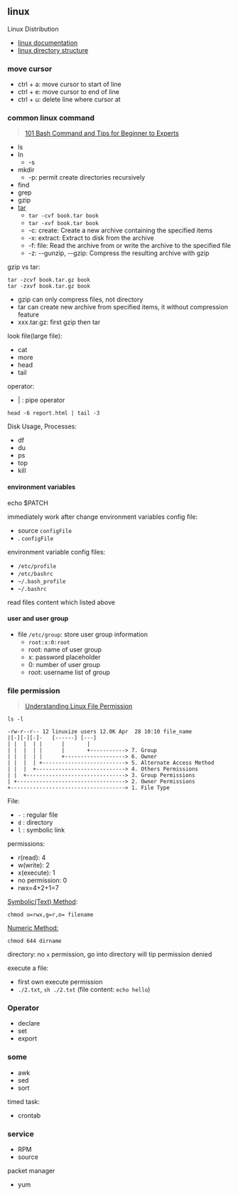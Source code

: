 ## linux

Linux Distribution

* [linux documentation](https://linux.die.net/)
* [linux directory structure](https://en.wikipedia.org/wiki/Filesystem_Hierarchy_Standard#Directory_structure)

### move cursor

* ctrl + a: move cursor to start of line
* ctrl + e: move cursor to end of line
* ctrl + u: delete line where cursor at

### common linux command

> [101 Bash Command and Tips for Beginner to Experts](https://dev.to/awwsmm/101-bash-commands-and-tips-for-beginners-to-experts-30je#the-basics)

* ls
* ln
  * -s
* mkdir
  * -p: permit create directories recursively
* find
* grep
* gzip
* [tar](https://en.wikipedia.org/wiki/Tar_(computing))
  * `tar -cvf book.tar book`
  * `tar -xvf book.tar book`
  * -c: create: Create a new archive containing the specified items
  * -x: extract:  Extract to disk from the archive
  * -f: file: Read the archive from or write the archive to the specified file
  * -z: --gunzip, --gzip: Compress the resulting archive with gzip

gzip vs tar:

```shell
tar -zcvf book.tar.gz book
tar -zxvf book.tar.gz book
```

* gzip can only compress files, not directory
* tar can create new archive from specified items, it without compression feature
* xxx.tar.gz: first gzip then tar

look file(large file):

* cat
* more
* head
* tail

operator:

* | : pipe operator

```shell
head -6 report.html | tail -3
```

Disk Usage, Processes:

* df
* du
* ps
* top
* kill

#### environment variables

echo $PATCH

immediately work after change environment variables config file:

* source `configFile`
* . `configFile`

environment variable config files:

* `/etc/profile`
* `/etc/bashrc`
* `~/.bash_profile`
* `~/.bashrc`

read files content which listed above

#### user and user group

* file `/etc/group`: store user group information
  * `root:x:0:root`
  * root: name of user group
  * x: password placeholder
  * 0: number of user group
  * root: username list of group

### file permission

> [Understanding Linux File Permission](https://linuxize.com/post/understanding-linux-file-permissions/)

```shell
ls -l
```

```text
-rw-r--r-- 12 linuxize users 12.0K Apr  28 10:10 file_name
|[-][-][-]-   [------] [---]
| |  |  | |      |       |
| |  |  | |      |       +-----------> 7. Group
| |  |  | |      +-------------------> 6. Owner
| |  |  | +--------------------------> 5. Alternate Access Method
| |  |  +----------------------------> 4. Others Permissions
| |  +-------------------------------> 3. Group Permissions
| +----------------------------------> 2. Owner Permissions
+------------------------------------> 1. File Type
```

File:

* `-` : regular file
* `d` : directory
* `l` : symbolic link

permissions:

* r(read): 4
* w(write): 2
* x(execute): 1
* no permission: 0
* rwx=4+2+1=7

[Symbolic(Text) Method](https://linuxize.com/post/understanding-linux-file-permissions/#symbolic-text-method):

```shell
chmod u=rwx,g=r,o= filename
```

[Numeric Method:](https://linuxize.com/post/understanding-linux-file-permissions/#numeric-method)

```shell
chmod 644 dirname
```

directory: no `x` permission, go into directory will tip permission denied

execute a file:

* first own execute permission
* `./2.txt`, `sh ./2.txt` (file content: `echo hello`)

### Operator

* declare
* set
* export

### some

* awk
* sed
* sort

timed task:

* crontab

### service

* RPM
* source

packet manager

* yum

